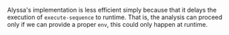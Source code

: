 Alyssa\'s implementation is less efficient simply
because that it delays the execution of
`execute-sequence` to runtime.
That is, the analysis can proceed only if
we can provide a proper `env`, this could
only happen at runtime.
